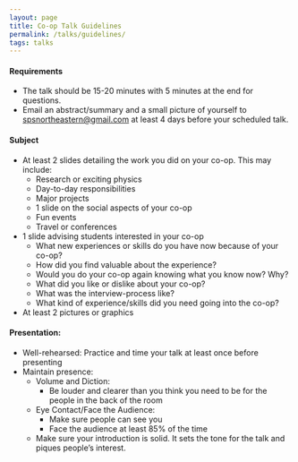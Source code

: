 ```yaml
---
layout: page
title: Co-op Talk Guidelines
permalink: /talks/guidelines/
tags: talks
---
```


#### Requirements

- The talk should be 15-20 minutes with 5 minutes at the end for questions.
- Email an abstract/summary and a small picture of yourself to spsnortheastern@gmail.com at least 4 days before your scheduled talk.

#### Subject

- At least 2 slides detailing the work you did on your co-op. This may include:
  - Research or exciting physics
  - Day-to-day responsibilities
  - Major projects
  - 1 slide on the social aspects of your co-op
  - Fun events
  - Travel or conferences
- 1 slide advising students interested in your co-op
  - What new experiences or skills do you have now because of your co-op?
  - How did you find valuable about the experience?
  - Would you do your co-op again knowing what you know now? Why?
  - What did you like or dislike about your co-op?
  - What was the interview-process like?
  - What kind of experience/skills did you need going into the co-op?
- At least 2 pictures or graphics

#### Presentation:

- Well-rehearsed: Practice and time your talk at least once before presenting
- Maintain presence:
  - Volume and Diction:
    - Be louder and clearer than you think you need to be for the people in the back of the room
  - Eye Contact/Face the Audience:
    - Make sure people can see you
    - Face the audience at least 85% of the time
  - Make sure your introduction is solid. It sets the tone for the talk and piques people’s interest.